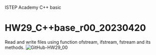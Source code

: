ISTEP Academy
C++ basic
# HW29_C++base_r00_20230420
Read and write files using function ofstream, ifstream, fstream and its methods.
![GitHub-HW29_00](https://user-images.githubusercontent.com/130037164/234971633-4f3082eb-580a-4dca-81c9-0a1f4bffb09f.png)
